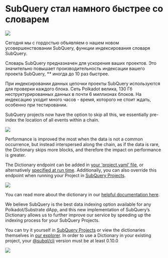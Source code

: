 # SubQuery стал намного быстрее со словарем

![](https://miro.medium.com/max/1400/1*iEQbr-KZNIkztylVowAuaQ.png)

Сегодня мы с гордостью объявляем о нашем новом усовершенствовании SubQuery, функции индексирования словаря SubQuery.

Словарь SubQuery предназначен для ускорения ваших проектов. Это значительно повышает производительность индексации вашего проекта SubQuery, ** иногда до 10 раз быстрее.

При индексировании данных цепочки проекты SubQuery используются для проверки каждого блока. Сеть Polkadot велика, 130 Гб неструктурированных данных в почти 6 миллионах блоков. На индексацию уходит много часов - время, которого не стоит ждать, особенно при тестировании.

SubQuery projects now have the option to skip all this, we essentially pre-index the location of all events within a chain.

![](https://miro.medium.com/max/1400/1*uIjz8W4TG9Q0au9zoKbHVw.png)

Performance is improved the most when the data is not a common occurrence, but instead interspersed along the chain, as if the data is rare, the Dictionary skips more blocks, and therefore the impact on performance is greater.

The Dictionary endpoint can be added in [your ‘project.yaml’ file](https://doc.subquery.network/create/manifest.html), or alternatively [specified at run time](https://doc.subquery.network/run/run.html#using-a-dictionary). Additionally, you can also override this endpoint when running your Project in [SubQuery Projects](https://project.subquery.network/).

![](https://miro.medium.com/max/1400/1*xl4wENAv_oNingDQZyrtyw.png)

You can read more about the dictionary in our [helpful documentation here](https://doc.subquery.network/run/run.html#using-a-dictionary).

We believe SubQuery is the best data indexing option available for any Polkadot/Substrate dApp, and this new implementation of SubQuery’s Dictionary allows us to further improve our service by speeding up the indexing process for your SubQuery Projects.

You can try it yourself in [SubQuery Projects](https://project.subquery.network/) or view the dictionaries themselves in [our explorer](https://explorer.subquery.network/). In order to use a Dictionary in your existing project, your [@subql/cli](https://www.npmjs.com/package/@subql/cli) version must be at least 0.10.0

![](https://miro.medium.com/max/1400/1*CrbWsx1rFiBNjkCepxbkPQ.png)